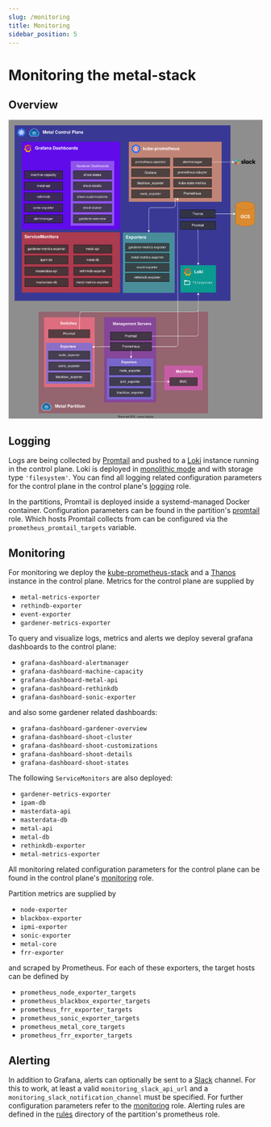 ```yaml
---
slug: /monitoring
title: Monitoring
sidebar_position: 5
---
```


# Monitoring the metal-stack

## Overview

![Monitoring Stack](monitoring-stack.svg)

## Logging

Logs are being collected by
[Promtail](https://grafana.com/docs/loki/latest/send-data/promtail/) and pushed
to a [Loki](https://grafana.com/docs/loki/latest/) instance running in the
control plane. Loki is deployed in
[monolithic mode](https://grafana.com/docs/loki/latest/setup/install/helm/install-monolithic/)
and with storage type `'filesystem'`. You can find all logging related
configuration parameters for the control plane in the control plane's
[logging](https://github.com/metal-stack/metal-roles/blob/master/control-plane/roles/logging/README.md)
role.

In the partitions, Promtail is deployed inside a systemd-managed Docker
container. Configuration parameters can be found in the partition's
[promtail](https://github.com/metal-stack/metal-roles/blob/master/partition/roles/promtail/README.md)
role. Which hosts Promtail collects from can be configured via the
`prometheus_promtail_targets` variable.

## Monitoring

For monitoring we deploy the
[kube-prometheus-stack](https://github.com/prometheus-operator/kube-prometheus)
and a [Thanos](https://thanos.io/tip/thanos/getting-started.md/) instance in the
control plane. Metrics for the control plane are supplied by

- `metal-metrics-exporter`
- `rethindb-exporter`
- `event-exporter`
- `gardener-metrics-exporter`

To query and visualize logs, metrics and alerts we deploy several grafana
dashboards to the control plane:

- `grafana-dashboard-alertmanager`
- `grafana-dashboard-machine-capacity`
- `grafana-dashboard-metal-api`
- `grafana-dashboard-rethinkdb`
- `grafana-dashboard-sonic-exporter`

and also some gardener related dashboards:

- `grafana-dashboard-gardener-overview`
- `grafana-dashboard-shoot-cluster`
- `grafana-dashboard-shoot-customizations`
- `grafana-dashboard-shoot-details`
- `grafana-dashboard-shoot-states`

The following `ServiceMonitors` are also deployed:

- `gardener-metrics-exporter`
- `ipam-db`
- `masterdata-api`
- `masterdata-db`
- `metal-api`
- `metal-db`
- `rethinkdb-exporter`
- `metal-metrics-exporter`

All monitoring related configuration parameters for the control plane can be
found in the control plane's
[monitoring](https://github.com/metal-stack/metal-roles/blob/master/control-plane/roles/monitoring/README.md)
role.

Partition metrics are supplied by

- `node-exporter`
- `blackbox-exporter`
- `ipmi-exporter`
- `sonic-exporter`
- `metal-core`
- `frr-exporter`

and scraped by Prometheus. For each of these exporters, the target hosts can be
defined by

- `prometheus_node_exporter_targets`
- `prometheus_blackbox_exporter_targets`
- `prometheus_frr_exporter_targets`
- `prometheus_sonic_exporter_targets`
- `prometheus_metal_core_targets`
- `prometheus_frr_exporter_targets`

## Alerting

In addition to Grafana, alerts can optionally be sent to a
[Slack](https://slack.com/) channel. For this to work, at least a valid
`monitoring_slack_api_url` and a `monitoring_slack_notification_channel` must be
specified. For further configuration parameters refer to the
[monitoring](https://github.com/metal-stack/metal-roles/tree/master/control-plane/roles/monitoring)
role. Alerting rules are defined in the
[rules](https://github.com/metal-stack/metal-roles/tree/master/partition/roles/monitoring/prometheus/files/rules)
directory of the partition's prometheus role.
